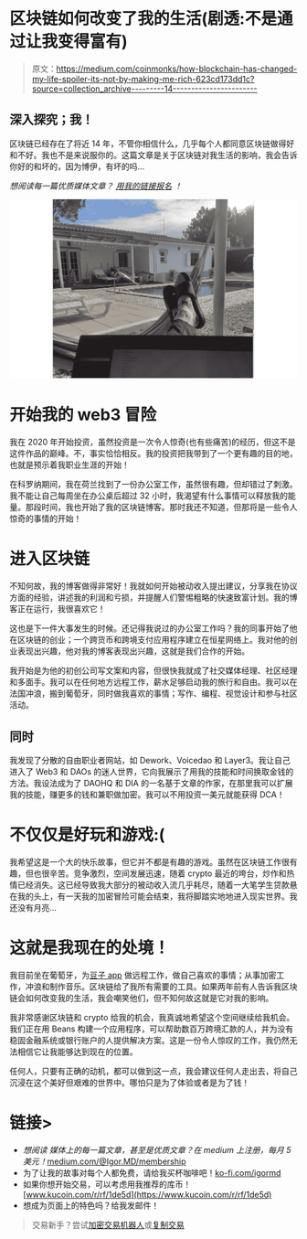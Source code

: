# 区块链如何改变了我的生活(剧透:不是通过让我变得富有)

> 原文：<https://medium.com/coinmonks/how-blockchain-has-changed-my-life-spoiler-its-not-by-making-me-rich-623cd173dd1c?source=collection_archive---------14----------------------->

## 深入探究；我！

区块链已经存在了将近 14 年，不管你相信什么，几乎每个人都同意区块链做得好和不好。我也不是来说服你的。这篇文章是关于区块链对我生活的影响，我会告诉你好的和坏的，因为博伊，有坏的吗…

*想阅读每一篇优质媒体文章？* [*用我的链接报名*](/@Igor.MD/membership) *！*

![](img/617dd27dd44704efcdf77e2fb824e4b5.png)

# **开始我的 web3 冒险**

我在 2020 年开始投资，虽然投资是一次令人惊奇(也有些痛苦)的经历，但这不是这件作品的巅峰。不，事实恰恰相反。我的投资把我带到了一个更有趣的目的地，也就是预示着我职业生涯的开始！

在科罗纳期间，我在荷兰找到了一份办公室工作，虽然很有趣，但却错过了刺激。我不能让自己每周坐在办公桌后超过 32 小时，我渴望有什么事情可以释放我的能量。那段时间，我也开始了我的区块链博客。那时我还不知道，但那将是一些令人惊奇的事情的开始！

# 进入区块链

不知何故，我的博客做得非常好！我就如何开始被动收入提出建议，分享我在协议方面的经验，讲述我的利润和亏损，并提醒人们警惕粗略的快速致富计划。我的博客正在运行，我很喜欢它！

这也是下一件大事发生的时候。还记得我说过的办公室工作吗？我的同事开始了他在区块链的创业；一个跨货币和跨境支付应用程序建立在恒星网络上。我对他的创业表现出兴趣，他对我的博客表现出兴趣，这就是我们合作的开始。

我开始是为他的初创公司写文案和内容，但很快我就成了社交媒体经理、社区经理和多面手。我可以在任何地方远程工作，薪水足够启动我的旅行和自由。我可以在法国冲浪，搬到葡萄牙，同时做我喜欢的事情；写作、编程、视觉设计和参与社区活动。

## 同时

我发现了分散的自由职业者网站，如 Dework、Voicedao 和 Layer3。我让自己进入了 Web3 和 DAOs 的迷人世界，它向我展示了用我的技能和时间换取金钱的方法。我设法成为了 DAOHQ 和 DIA 的一名基于文章的作家，在那里我可以扩展我的技能，赚更多的钱和兼职做加密。我可以不用投资一美元就能获得 DCA！

# 不仅仅是好玩和游戏:(

我希望这是一个大的快乐故事，但它并不都是有趣的游戏。虽然在区块链工作很有趣，但也很辛苦。竞争激烈，空间发展迅速，随着 crypto 最近的垮台，炒作和热情已经消失。这已经导致我大部分的被动收入流几乎耗尽，随着一大笔学生贷款悬在我的头上，有一天我的加密冒险可能会结束，我将脚踏实地地进入现实世界。我还没有月亮…

# 这就是我现在的处境！

我目前坐在葡萄牙，为[豆子 app](https://medium.com/u/b5d43223c1e?source=post_page-----623cd173dd1c--------------------------------) 做远程工作，做自己喜欢的事情；从事加密工作，冲浪和制作音乐。区块链给了我所有需要的工具。如果两年前有人告诉我区块链会如何改变我的生活，我会嘲笑他们，但不知何故这就是它对我的影响。

我非常感谢区块链和 crypto 给我的机会，我真诚地希望这个空间继续给我机会。我们正在用 Beans 构建一个应用程序，可以帮助数百万跨境汇款的人，并为没有稳固金融系统或银行账户的人提供解决方案。这是一份令人惊叹的工作，我仍然无法相信它让我能够达到现在的位置。

任何人，只要有正确的动机，都可以做到这一点，我会建议任何人走出去，将自己沉浸在这个美好但艰难的世界中。哪怕只是为了体验或者是为了钱！

# 链接>

*   *想阅读* *媒体上的每一篇文章，甚至是优质文章？在 medium 上注册，每月 5 美元！*[medium.com/@Igor.MD/membership](/plans?subscribeToUserId=211ebdfa9e24&susiEntry=entity_driven_subscription_lp&source=entity_driven_subscription-211ebdfa9e24------------------------------------)
*   为了让我的故事对每个人都免费，请给我买杯咖啡吧！[ko-fi.com/igormd](https://ko-fi.com/igormd)
*   如果你想开始交易，可以考虑用我推荐的库币！[www.kucoin.com/r/rf/1de5d](https://www.kucoin.com/r/rf/1de5d)
*   想成为页面上的特色吗？给我发邮件！

> 交易新手？尝试[加密交易机器人](/coinmonks/crypto-trading-bot-c2ffce8acb2a)或[复制交易](/coinmonks/top-10-crypto-copy-trading-platforms-for-beginners-d0c37c7d698c)